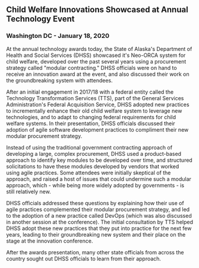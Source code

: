 ## Child Welfare Innovations Showcased at Annual Technology Event
### Washington DC - January 18, 2020

At the annual technology awards today, the State of Alaska's Department of Health and Social Services (DHSS) showcased it's Neo-ORCA system for child welfare, developed over the past several years using a procurement strategy called "modular contracting." DHSS officials were on hand to receive an innovation award at the event, and also discussed their work on the groundbreaking system with attendees.

After an initial engagement in 2017/18 with a federal entity called the Technology Transformation Services (TTS), part of the General Services Administration's Federal Acquisition Service, DHSS adopted new practices to incrementally enhance their old child welfare system to leverage new technologies, and to adapt to changing federal requirements for child welfare systems. In their presentation, DHSS officials discussed their adoption of agile software development practices to compliment their new modular procurement strategy.

Instead of using the traditional government contracting approach of developing a large, complex procurement, DHSS used a product-based approach to identify key modules to be developed over time, and structured solicitations to have these modules developed by vendors that worked using agile practices. Some attendees were initially skeptical of the approach, and raised a host of issues that could undermine such a modular approach, which - while being more widely adopted by governments - is still relatively new.

DHSS officials addressed these questions by explaining how their use of agile practices complemented their modular procurement strategy, and led to the adoption of a new practice called DevOps (which was also discussed in another session at the conference). The initial consultation by TTS helped DHSS adopt these new practices that they put into practice for the next few years, leading to their groundbreaking new system and their place on the stage at the innovation conference.

After the awards presentation, many other state officials from across the country sought out DHSS officials to learn from their approach.
